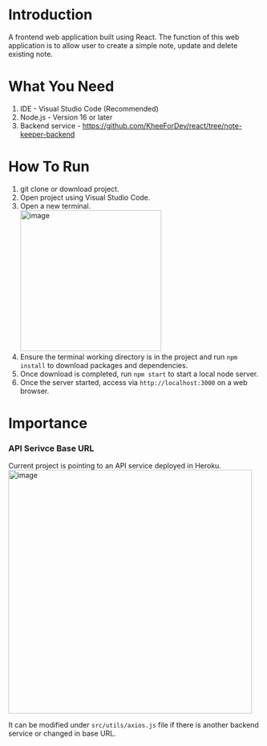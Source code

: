 # Introduction
A frontend web application built using React. The function of this web application is to allow user to create a simple note, update and delete existing note.

# What You Need
1. IDE - Visual Studio Code (Recommended)
2. Node.js - Version 16 or later
3. Backend service - https://github.com/KheeForDev/react/tree/note-keeper-backend

# How To Run
1. git clone or download project.
2. Open project using Visual Studio Code.
3. Open a new terminal. <br/>
<img width="281" alt="image" src="https://user-images.githubusercontent.com/52060358/174548492-34b45bb2-6a48-442a-b322-780810124530.png"></img>
4. Ensure the terminal working directory is in the project and run `npm install` to download packages and dependencies.
5. Once download is completed, run `npm start` to start a local node server.
6. Once the server started, access via `http://localhost:3000` on a web browser.

# Importance
### API Serivce Base URL
Current project is pointing to an API service deployed in Heroku. <br/>
<img width="486" alt="image" src="https://user-images.githubusercontent.com/52060358/174730623-3e07e826-596c-4a8c-8699-b2fb4f44c641.png"></img>

It can be modified under `src/utils/axios.js` file if there is another backend service or changed in base URL.
